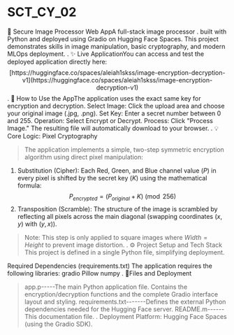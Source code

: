 # SCT_CY_02
🔐 Secure Image Processor Web AppA full-stack image processor 
.
built with Python and deployed using Gradio on Hugging Face Spaces. This project demonstrates skills in image manipulation, basic cryptography, and modern MLOps deployment.
.
✨ Live ApplicationYou can access and test the deployed application directly here:$$\text{[https://huggingface.co/spaces/aleiah1skss/image-encryption-decryption-v1](https://huggingface.co/spaces/aleiah1skss/image-encryption-decryption-v1)}$$
.
🚀 How to Use the AppThe application uses the exact same key for encryption and decryption.
Select Image: Click the upload area and choose your original image (.jpg, .png).
Set Key: Enter a secret number between 0 and 255.
Operation: Select Encrypt or Decrypt.
Process: Click "Process Image." The resulting file will automatically download to your browser.
.
💡 Core Logic: Pixel Cryptography
>The application implements a simple, two-step symmetric encryption algorithm using direct pixel manipulation:
1. Substitution (Cipher): Each Red, Green, and Blue channel value ($P$) in every pixel is shifted by the secret key ($K$) using the mathematical formula:
        $$P_{encrypted} = (P_{original} + K) \pmod{256}$$
2. Transposition (Scramble): The structure of the image is scrambled by reflecting all pixels across the main diagonal (swapping coordinates $(x, y)$ with $(y, x)$).
>Note: This step is only applied to square images where $Width = Height$ to prevent image distortion.
.
⚙️ Project Setup and Tech Stack
This project is defined in a single Python file, simplifying deployment.

Required Dependencies (requirements.txt)
The application requires the following libraries:
gradio
Pillow
numpy
.
📁Files and Deployment
>app.p-----The main Python application file. Contains the encryption/decryption functions and the complete Gradio interface layout and styling.
>requirements.txt-------Defines the external Python dependencies needed for the Hugging Face server.
>README.m------This documentation file.
.
Deployment Platform: Hugging Face Spaces (using the Gradio SDK).
